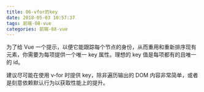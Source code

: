 ```yaml
---
title: 06-vfor的key
date: 2018-05-03 10:57:37
tags: 前端-08-vue
categories: 前端-08-vue
---
```

为了给 Vue 一个提示，以便它能跟踪每个节点的身份，从而重用和重新排序现有元素，你需要为每项提供一个唯一 key 属性。理想的 key 值是每项都有的且唯一的 id。

建议尽可能在使用 v-for 时提供 key，除非遍历输出的 DOM 内容非常简单，或者是刻意依赖默认行为以获取性能上的提升。